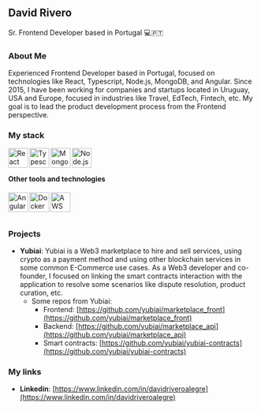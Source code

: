 ## David Rivero
Sr. Frontend Developer based in Portugal 💻🇵🇹

### About Me
Experienced Frontend Developer based in Portugal, focused on technologies like React, Typescript, Node.js, MongoDB, and Angular. Since 2015, I have been working for companies and startups located in Uruguay, USA and Europe, focused in industries like Travel, EdTech, Fintech, etc. My goal is to lead the product development process from the Frontend perspective.

### My stack
<a href="https://react.dev/" target="_blank">
  <img align="left" title="React" alt="React" width="40px" src="https://github.com/user-attachments/assets/8cd2fca6-776b-44c6-b5ee-3144e798d524" />
</a>
<a href="https://www.typescriptlang.org/" target="_blank">
  <img align="left" title="Typescript" alt="Typescript" width="40px" src="https://github.com/user-attachments/assets/62e97eba-9db4-495f-9f20-215b6e587353" />
</a>
<a href="https://www.mongodb.com/" target="_blank">
  <img align="left" title="MongoDB" alt="MongoDB" width="40px" src="https://github.com/user-attachments/assets/4aefa27e-ef25-427a-9b02-bc09b2b51960" />
</a>
<a href="https://nodejs.org/en" target="_blank">
  <img align="left" title="Node.js" alt="Node.js" width="40px" src="https://github.com/user-attachments/assets/91c6e5ee-da7e-41bc-a49a-9f6a4e290398" />
</a>
<br />
<br />

#### Other tools and technologies
<a href="https://angular.dev/" target="_blank">
  <img align="left" title="Angular" alt="Angular" width="40px" src="https://github.com/user-attachments/assets/2b67db92-b60c-42ea-8f9a-57a9a250e39f" />
</a>
<a href="https://www.docker.com/" target="_blank">
  <img align="left" title="Docker" alt="Docker" width="40px" src="https://github.com/user-attachments/assets/ea435967-b311-4a2d-8d1e-057edee07c7d" />
</a>
<a href="https://aws.amazon.com/" target="_blank">
  <img align="left" title="AWS" alt="AWS" width="40px" src="https://github.com/user-attachments/assets/9fff0423-d40a-43ba-a96e-1c27c57edaef" />
</a>
<br />
<br />
<br />

### Projects
- **Yubiai**: Yubiai is a Web3 marketplace to hire and sell services, using crypto as a payment method and using other blockchain services in some common E-Commerce use cases. As a Web3 developer and co-founder, I focused on linking the smart contracts interaction with the application to resolve some scenarios like dispute resolution, product curation, etc.
  - Some repos from Yubiai:
    - Frontend: [https://github.com/yubiai/marketplace_front](https://github.com/yubiai/marketplace_front)
    - Backend: [https://github.com/yubiai/marketplace_api](https://github.com/yubiai/marketplace_api)
    - Smart contracts: [https://github.com/yubiai/yubiai-contracts](https://github.com/yubiai/yubiai-contracts) 


### My links
- **Linkedin**: [https://www.linkedin.com/in/davidriveroalegre](https://www.linkedin.com/in/davidriveroalegre)

